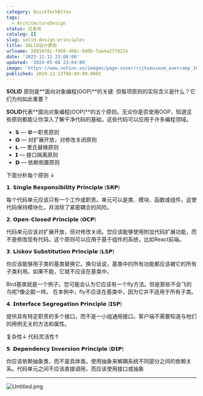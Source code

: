 ```yaml
---
category: QuickTechBites
tags:
  - ArchitectureDesign
status: 已发布
catalog: []
slug: solid-design-principles
title: SOLID设计原则
urlname: 2d810f8c-f950-406c-8d0b-faa4a27fd21b
date: '2023-11-12 23:08:00'
updated: '2024-05-08 23:04:00'
image: 'https://www.notion.so/images/page-cover/rijksmuseum_avercamp_1620.jpg'
published: 2019-11-12T08:00:00.000Z
---
```


**SOLID** 原则是**面向对象编程(OOP)**的关键. 但每项原则的实际含义是什么？它们为何如此重要？


**SOLID**代表**面向对象编程(OOP)**的五个原则。无论你是否使用OOP，知道这些原则都能让你深入了解干净代码的基础，这些代码可以应用于许多编程领域。

- 𝗦 — 单一职责原则
- 𝗢 — 对扩展开放，对修改关闭原则
- 𝗟 — 里氏替换原则
- 𝗜 — 接口隔离原则
- 𝗗 — 依赖倒置原则

下面分析每个原则 ↓


𝟭. 𝗦𝗶𝗻𝗴𝗹𝗲 𝗥𝗲𝘀𝗽𝗼𝗻𝘀𝗶𝗯𝗶𝗹𝗶𝘁𝘆 𝗣𝗿𝗶𝗻𝗰𝗶𝗽𝗹𝗲 (𝗦𝗥𝗣)


每个代码单元应该只有一个工作或职责。单元可以是类、模块、函数或组件。这使代码保持模块化，并消除了紧密耦合的风险。


𝟮. 𝗢𝗽𝗲𝗻-𝗖𝗹𝗼𝘀𝗲𝗱 𝗣𝗿𝗶𝗻𝗰𝗶𝗽𝗹𝗲 (𝗢𝗖𝗣)


代码单元应该对扩展开放，但对修改关闭。您应该能够使用附加代码扩展功能，而不是修改现有代码。这个原则可以应用于基于组件的系统，比如React前端。


𝟯. 𝗟𝗶𝘀𝗸𝗼𝘃 𝗦𝘂𝗯𝘀𝘁𝗶𝘁𝘂𝘁𝗶𝗼𝗻 𝗣𝗿𝗶𝗻𝗰𝗶𝗽𝗹𝗲 (𝗟𝗦𝗣)


你应该能够用子类的基类替换它。换句话说，基类中的所有功能都应该被它的所有子类利用。如果不能，它就不应该在基类中。


Bird基类就是一个例子。您可能会认为它应该有一个fly方法。但是那些不会飞的鸟呢?像企鹅一样。
在本例中，fly不应该在基类中，因为它并不适用于所有子类。


𝟰. 𝗜𝗻𝘁𝗲𝗿𝗳𝗮𝗰𝗲 𝗦𝗲𝗴𝗿𝗲𝗴𝗮𝘁𝗶𝗼𝗻 𝗣𝗿𝗶𝗻𝗰𝗶𝗽𝗹𝗲 (𝗜𝗦𝗣)


提供具有特定职责的多个接口，而不是一小组通用接口。客户端不需要知道与他们的用例无关的方法和属性。


复杂性↓
代码灵活性↑


𝟱. 𝗗𝗲𝗽𝗲𝗻𝗱𝗲𝗻𝗰𝘆 𝗜𝗻𝘃𝗲𝗿𝘀𝗶𝗼𝗻 𝗣𝗿𝗶𝗻𝗰𝗶𝗽𝗹𝗲 (𝗗𝗜𝗣)


你应该依赖抽象类，而不是具体类。使用抽象来解耦系统不同部分之间的依赖关系。代码单元之间不应该直接调用，而应该使用接口或抽象


---


![Untitled.png](https://prod-files-secure.s3.us-west-2.amazonaws.com/5d24fe63-e567-4804-86f9-9fdc62e13082/6fc4afd3-478b-4aaf-9884-0a3f8e406a71/Untitled.png?X-Amz-Algorithm=AWS4-HMAC-SHA256&X-Amz-Content-Sha256=UNSIGNED-PAYLOAD&X-Amz-Credential=ASIAZI2LB466VRZLE5S4%2F20250403%2Fus-west-2%2Fs3%2Faws4_request&X-Amz-Date=20250403T213448Z&X-Amz-Expires=3600&X-Amz-Security-Token=IQoJb3JpZ2luX2VjEI3%2F%2F%2F%2F%2F%2F%2F%2F%2F%2FwEaCXVzLXdlc3QtMiJHMEUCIQC0XJQPyyd%2B3D9JnNAexEk%2F%2F%2BxIw7Bmb82cmyFL9HF8EAIgKmXMxeF2VQuOzs4QLrIP0ifcQEZCMzxCfQzKPtGTHZgqiAQI9v%2F%2F%2F%2F%2F%2F%2F%2F%2F%2FARAAGgw2Mzc0MjMxODM4MDUiDKR2sJ35mg9ejvFTGSrcA2EBGMOJzlrqqvUKs1yg0kGV4ajlemZ1ziTP8T32iZKee9RlnToFatcJvgAKWJ4qcKPitgCt8pTAv%2BWryVO9zTG%2BU%2F5fvWaxidlZ4LOt1sEVLk5BybEm4pBsWKwV27RJCaiiwmugEh0K%2B9cVDJOnAskx9ejbvexejW0C5oJLRTHXSDUgrsJCwqpk8Xk%2FnjjdA6BFY9tHcgGocgh0dGSZH7qm%2BneMtmFbnHnLFbb64TTwxLcBSZ9TBkwN3V%2BsrZpYbEatxdEfeZdG0waoU%2Ffe8FswNdiNLUPMtEt%2BWrZl061wKeqApeEIFR5j1UHhNKNyNgiN9%2FP6TG0uR9r7%2B%2BhNCIqx8QwWDxc%2FCHOUr%2FfkhE%2BmR7bmyHNwLCXfGN4lp9B24hEu4gZ7MTmdMDdpRgbMDiwX9udxikK4fUK%2BNk%2BrmXwX3TgxfRHCoARacbZeTZ3cMZgia0WvJWxy5XTViaDxeYMNBNz%2BcdmZOpOBTNqac2vk7wgTPxBRL3h%2BqV0GKbQ8VRjOJkwQQrZu0PeJCDjZE49emuNBSmgVb8gXJt2MOYM4Q8QnrlM%2Bp%2BEDB1XsZ%2FQV0JWyrlGt2cwR%2BGIx4CgpHrmJ14pKNXzwrlvLDnQdavzu8ndo%2Bd4PsznmQ8FVMPHou78GOqUBjuUvyVD2SyS%2FQREhx7YRJF3A1sv%2Fwrb15bqrxJJsLtuvqHYFRr2aOuJEDUoHo9uMFd6i7VOkmjMEm8NgtqaAaLJLVpP83wrohBfjBQoqGMyhlqv5J%2FDaogf%2FFjB8dpqp1KdGuReBcfu%2Bl9%2Bc1nzl0YrU90c1j%2BfJxkV5p2LLJmzgX%2FofDel59oN8PqWug%2FNwqXAGjU13ejCbfSZmXIwBfNIUwbvE&X-Amz-Signature=7084cc292c8536cad0fe32cb1fdda82340530fb553ac02cd57c70b90e9b58695&X-Amz-SignedHeaders=host&x-id=GetObject)

